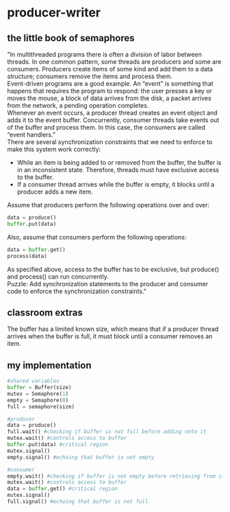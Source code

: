 # producer-writer

## the little book of semaphores
"In multithreaded programs there is often a division of labor between threads. In one common pattern, some threads are producers and some are consumers. Producers create items of some kind and add them to a data structure; consumers remove the items and process them.  
Event-driven programs are a good example. An “event” is something that happens that requires the program to respond: the user presses a key or moves the mouse, a block of data arrives from the disk, a packet arrives from the network, a pending operation completes.  
Whenever an event occurs, a producer thread creates an event object and adds it to the event buffer. Concurrently, consumer threads take events out of the buffer and process them. In this case, the consumers are called “event handlers.”  
There are several synchronization constraints that we need to enforce to make this system work correctly:  
* While an item is being added to or removed from the buffer, the buffer is in an inconsistent state. Therefore, threads must have exclusive access to the buffer.
* If a consumer thread arrives while the buffer is empty, it blocks until a producer adds a new item.

Assume that producers perform the following operations over and over:
```python
data = produce()
buffer.put(data) 
```
Also, assume that consumers perform the following operations:  
```python
data = buffer.get()
process(data)
```
As specified above, access to the buffer has to be exclusive, but
produce() and process() can run concurrently.  
Puzzle: Add synchronization statements to the producer and consumer code to enforce the synchronization constraints."

## classroom extras
The buffer has a limited known size, which means that if a producer thread arrives when the buffer is full, it must block until a consumer removes an item. 

## my implementation

```python
#shared variables
buffer = Buffer(size)
mutex = Semaphore(1)
empty = Semaphore(0)
full = semaphore(size)
```

```python
#producer
data = produce()
full.wait() #checking if buffer is not full before adding onto it
mutex.wait() #controls access to buffer
buffer.put(data) #critical region
mutex.signal()
empty.signal() #echoing that buffer is not empty
```

```python
#consumer
empty.wait() #checking if buffer is not empty before retrieving from it
mutex.wait() #controls access to buffer
data = buffer.get() #critical region
mutex.signal()
full.signal() #echoing that buffer is not full
```